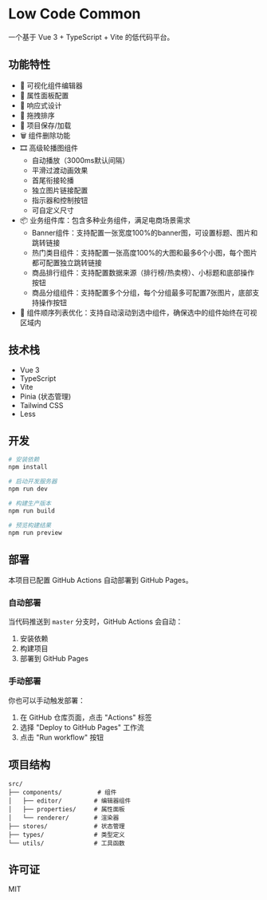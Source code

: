 # Low Code Common

一个基于 Vue 3 + TypeScript + Vite 的低代码平台。

## 功能特性

- 🎨 可视化组件编辑器
- 🔧 属性面板配置
- 📱 响应式设计
- 🎯 拖拽排序
- 💾 项目保存/加载
- 🗑️ 组件删除功能
- 🎞️ 高级轮播图组件
  - 自动播放（3000ms默认间隔）
  - 平滑过渡动画效果
  - 首尾衔接轮播
  - 独立图片链接配置
  - 指示器和控制按钮
  - 可自定义尺寸
- 📦 业务组件库：包含多种业务组件，满足电商场景需求
  - Banner组件：支持配置一张宽度100%的banner图，可设置标题、图片和跳转链接
  - 热门类目组件：支持配置一张高度100%的大图和最多6个小图，每个图片都可配置独立跳转链接
  - 商品排行组件：支持配置数据来源（排行榜/热卖榜）、小标题和底部操作按钮
  - 商品分组组件：支持配置多个分组，每个分组最多可配置7张图片，底部支持操作按钮
- 📜 组件顺序列表优化：支持自动滚动到选中组件，确保选中的组件始终在可视区域内

## 技术栈

- Vue 3
- TypeScript
- Vite
- Pinia (状态管理)
- Tailwind CSS
- Less

## 开发

```bash
# 安装依赖
npm install

# 启动开发服务器
npm run dev

# 构建生产版本
npm run build

# 预览构建结果
npm run preview
```

## 部署

本项目已配置 GitHub Actions 自动部署到 GitHub Pages。

### 自动部署

当代码推送到 `master` 分支时，GitHub Actions 会自动：

1. 安装依赖
2. 构建项目
3. 部署到 GitHub Pages

### 手动部署

你也可以手动触发部署：

1. 在 GitHub 仓库页面，点击 "Actions" 标签
2. 选择 "Deploy to GitHub Pages" 工作流
3. 点击 "Run workflow" 按钮

## 项目结构

```
src/
├── components/          # 组件
│   ├── editor/         # 编辑器组件
│   ├── properties/     # 属性面板
│   └── renderer/       # 渲染器
├── stores/             # 状态管理
├── types/              # 类型定义
└── utils/              # 工具函数
```

## 许可证

MIT
